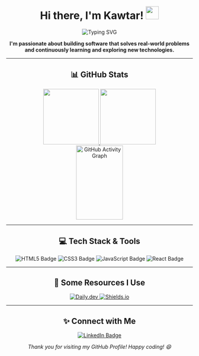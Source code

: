 <!-- Replace 'kawtarlabzae' with your GitHub username everywhere needed! -->

<h1 align="center">
  Hi there, I'm Kawtar! 
  <img src="https://media.giphy.com/media/hvRJCLFzcasrR4ia7z/giphy.gif" width="35">
</h1>

<!-- Typing SVG (optional, just a fun touch) -->
<div align="center">
  <img src="https://readme-typing-svg.herokuapp.com?size=25&duration=4000&color=198cff&center=true&vCenter=true&lines=Welcome+to+my+GitHub+Profile!;I'm+a+Full-Stack+Developer;Open+to+Collaborations;Always+Learning+New+Technologies" alt="Typing SVG" />
</div>

<p align="center">
  <b>I'm passionate about building software that solves real-world problems and continuously learning and exploring new technologies.</b>
</p>

<hr>

<h2 align="center">📊 GitHub Stats</h2>
<div align="center">
  <a href="#">
    <img src="https://github-readme-stats.vercel.app/api?username=kawtarlabzae&theme=tokyonight&show_icons=true" height="150" />
  </a>
  <a href="#">
    <img src="https://github-readme-stats.vercel.app/api/top-langs/?username=kawtarlabzae&langs_count=5&theme=tokyonight&layout=compact" height="150" />
  </a>
  <br>
  <!-- Activity graph (sometimes requires re-deploy or may need an alternative if unresponsive) -->
  <a href="#">
    <img src="https://activity-graph.herokuapp.com/graph?username=kawtarlabzae&theme=rogue" width="50%" height="200" alt="GitHub Activity Graph" />
  </a>
</div>

<hr>

<h2 align="center">💻 Tech Stack & Tools</h2>
<p align="center">
  <!-- You can add or remove badges as you prefer -->
  <img src="https://img.shields.io/badge/-HTML5-E34F26?style=for-the-badge&logo=HTML5&logoColor=white" alt="HTML5 Badge" />
  <img src="https://img.shields.io/badge/-CSS3-1572B6?style=for-the-badge&logo=CSS3&logoColor=white" alt="CSS3 Badge" />
  <img src="https://img.shields.io/badge/-JavaScript-F7DF1E?style=for-the-badge&logo=javascript&logoColor=black" alt="JavaScript Badge" />
  <img src="https://img.shields.io/badge/-React-61DAFB?style=for-the-badge&logo=react&logoColor=black" alt="React Badge" />
  <!-- Add more shields as needed -->
</p>

<hr>

<h2 align="center">🚀 Some Resources I Use</h2>
<div align="center">
  <!-- daily.dev Badge or Link -->
  <a href="https://app.daily.dev/">
    <img src="https://img.shields.io/badge/daily.dev-232B2B?style=for-the-badge&logo=daily.dev&logoColor=white" alt="Daily.dev" />
  </a>

  <!-- Shields.io Badge or Link -->
  <a href="https://shields.io/">
    <img src="https://img.shields.io/badge/Shields.io-Building_Badges-Informational?style=for-the-badge&logo=none" alt="Shields.io" />
  </a>
</div>

<hr>

<h2 align="center">✨ Connect with Me</h2>
<p align="center">
  <a href="https://www.linkedin.com/in/kawtar-labzae/">
    <img src="https://img.shields.io/badge/LinkedIn-0077B5?style=for-the-badge&logo=linkedin&logoColor=white" alt="LinkedIn Badge"/>
  </a>
  <!-- Add any other social links/badges you like -->
</p>

<p align="center">
  <i>Thank you for visiting my GitHub Profile! Happy coding! 😄</i>
</p>
